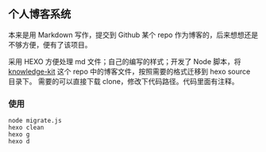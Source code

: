 ## 个人博客系统

本来是用 Markdown 写作，提交到 Github 某个 repo 作为博客的，后来想想还是不够方便，便有了该项目。

采用 HEXO 方便处理 md 文件；自己的编写的样式；开发了 Node 脚本，将 [knowledge-kit](https://github.com/FantasticLBP/knowledge-kit) 这个 repo 中的博客文件，按照需要的格式迁移到 hexo source 目录下。
需要的可以直接下载 clone，修改下代码路径。代码里面有注释。


### 使用

``` shell
node migrate.js
hexo clean
hexo g
hexo d
```